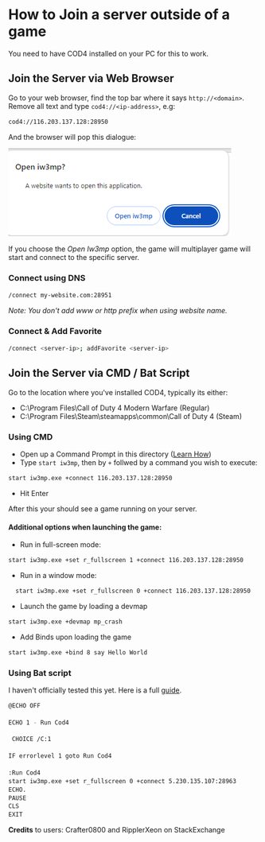 # How to Join a server outside of a game

You need to have COD4 installed on your PC for this to work.

## Join the Server via Web Browser

Go to your web browser, find the top bar where it says `http://<domain>`.
Remove all text and type `cod4://<ip-address>`, e.g:

```bash
cod4://116.203.137.128:28950
```
And the browser will pop this dialogue:

![Alt text](image.png)

If you choose the *Open Iw3mp* option, the game will multiplayer game will start and connect to the specific server.

### Connect using DNS

```bash
/connect my-website.com:28951
```
*Note: You don't add www or http prefix when using website name.*


### Connect & Add Favorite

```bash
/connect <server-ip>; addFavorite <server-ip>
```

## Join the Server via CMD / Bat Script

Go to the location where you've installed COD4, typically its either:

* C:\Program Files\Call of Duty 4 Modern Warfare  (Regular)
* C:\Program Files\Steam\steamapps\common\Call of Duty 4  (Steam)

### Using CMD

* Open up a Command Prompt in this directory ([Learn How](https://mirzaleka.medium.com/getting-started-with-windows-command-prompt-5e326f894dd0#de0d))
* Type `start iw3mp`, then by `+` follwed by a command you wish to execute:

```bash
start iw3mp.exe +connect 116.203.137.128:28950
```

* Hit Enter

After this your should see a game running on your server.

#### Additional options when launching the game:

* Run in full-screen mode:

```bash
start iw3mp.exe +set r_fullscreen 1 +connect 116.203.137.128:28950
```

* Run in a window mode:

```bash
  start iw3mp.exe +set r_fullscreen 0 +connect 116.203.137.128:28950
```

* Launch the game by loading a devmap

```bash
start iw3mp.exe +devmap mp_crash
```

* Add Binds upon loading the game

```bash
start iw3mp.exe +bind 8 say Hello World
```

### Using Bat script

I haven't officially tested this yet. Here is a full [guide](https://gaming.stackexchange.com/a/312008).

```bash
@ECHO OFF

ECHO 1 - Run Cod4

 CHOICE /C:1

IF errorlevel 1 goto Run Cod4

:Run Cod4
start iw3mp.exe +set r_fullscreen 0 +connect 5.230.135.107:28963
ECHO.
PAUSE
CLS
EXIT
```

**Credits** to users: Crafter0800 and RipplerXeon on StackExchange
